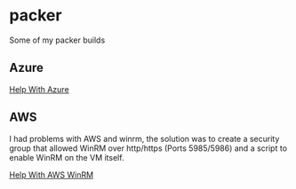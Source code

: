 # packer
Some of my packer builds

## Azure
[Help With Azure](https://docs.microsoft.com/en-us/azure/virtual-machines/windows/build-image-with-packer)

## AWS
I had problems with AWS and winrm, the solution was to create a security group that allowed WinRM over http/https (Ports 5985/5986) and a script to enable WinRM on the VM itself.

[Help With AWS WinRM](https://gist.github.com/zachtuttle/6a9d05e40c9a6b6c51bd6dc93e05c8a4)
